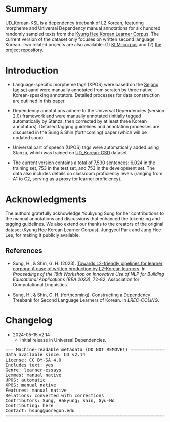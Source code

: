 # Summary

UD_Korean-KSL is a dependency treebank of L2 Korean, featuring morpheme and Universal Dependency manual annotations for six hundred randomly sampled texts from the [Kyung Hee Korean Learner Corpus](https://github.com/jungyeul/korean-learner-corpus). The current version of the dataset only focuses on written second language Korean. Two related projects are also available: (1) [KLM-corpus](https://github.com/NLPxL2Korean/KLM-corpus) and (2) [the project repository](https://github.com/NLPxL2Korean/L2KW-corpus).

# Introduction

- Language-specific morpheme tags (XPOS) were based on the [Sejong tag set](https://github.com/NLPxL2Korean/L2KW-corpus) aand were manually annotated from scratch by three native Korean-speaking annotators. Detailed processes for data construction are outlined in this [paper](https://aclanthology.org/2023.bea-1.6/).

- Dependency annotations adhere to the Universal Dependencies (version 2.0) framework and were manually annotated (initially tagged automatically by Stanza, then corrected by at least three Korean annotators). Detailed tagging guidelines and annotation processes are discussed in the Sung & Shin (forthcoming) paper (which will be updated soon).

- Universal part of speech (UPOS) tags were automatically added using Stanza, which was trained on [UD_Korean-GSD](https://github.com/UniversalDependencies/UD_Korean-GSD) dataset.

- The current version contains a total of 7,530 sentences: 6,024 in the training set, 753 in the test set, and 753 in the development set. The data also includes details on classroom proficiency levels (ranging from A1 to C2, serving as a proxy for learner proficiency).

# Acknowledgments

The authors gratefully acknowledge Youkyung Sung for her contributions to the manual annotations and discussions that enhanced the tokenizing and tagging guidelines. We also extend our thanks to the creators of the original dataset (Kyung Hee Korean Learner Corpus), Jungyeul Park and Jung Hee Lee, for making it publicly available.

## References

* Sung, H., & Shin, G. H. (2023). [Towards L2-friendly pipelines for learner corpora: A case of written production by L2-Korean learners](https://aclanthology.org/2023.bea-1.6/). In *Proceedings of the 18th Workshop on Innovative Use of NLP for Building Educational Applications (BEA 2023)*, 72-82, Association for Computational Linguistics. 

* Sung, H., & Shin, G. H. (forthcoming). Constructing a Dependency Treebank for Second Language Learners of Korean. In *LREC-COLING*.

# Changelog

* 2024-05-15 v2.14
  * Initial release in Universal Dependencies.


<pre>
=== Machine-readable metadata (DO NOT REMOVE!) ================================
Data available since: UD v2.14
License: CC BY-SA 4.0
Includes text: yes
Genre: learner-essays
Lemmas: manual native
UPOS: automatic
XPOS: manual native
Features: manual native
Relations: converted with corrections
Contributors: Sung, Hakyung; Shin, Gyu-Ho
Contributing: here
Contact: hsung@uoregon.edu
===============================================================================
</pre>
